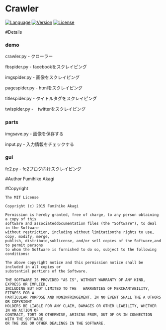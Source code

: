 # Crawler
[![Language](http://img.shields.io/badge/language-python-orange.svg?style=flat)](https://www.python.org)
[![Version](https://img.shields.io/badge/version-v2.x-blue.svg?style=flat)](https://www.python.org/doc/)
[![License](https://img.shields.io/badge/license-MIT-lightgrey.svg?style=flat)](http://opensource.org/licenses/MIT)

#Details

### demo
crawler.py - クローラー

fbspider.py - facebookをスクレイピング

imgspider.py - 画像をスクレイピング

pagespider.py - htmlをスクレイピング

titlespider.py - タイトルタグをスクレイピング

twispider.py -　twitterをスクレイピング

### parts
imgsave.py - 画像を保存する

input.py - 入力情報をチェックする

### gui
fc2.py - fc2ブログ向けスクレイピング

#Author
Fumihiko Akagi

#Copyright
  
    The MIT License

    Copyright (c) 2015 Fumihiko Akagi

    Permission is hereby granted, free of charge, to any person obtaining a copy of this
    software and associateddocumentation files (the "Software"), to deal in the Software
    without restriction, including without limitationthe rights to use, copy, modify, merge,
    publish, distribute,sublicense, and/or sell copies of the Software,and to permit persons
    to whom the Software is furnished to do so, subject to the following conditions:

    The above copyright notice and this permission notice shall be included in all copies or 
    substantial portions of the Software.

    THE SOFTWARE IS PROVIDED "AS IS", WITHOUT WARRANTY OF ANY KIND, EXPRESS OR IMPLIED, 
    INCLUDING BUT NOT LIMITED TO THE   WARRANTIES OF MERCHANTABILITY, FITNESS FOR A
    PARTICULAR PURPOSE AND NONINFRINGEMENT. IN NO EVENT SHALL THE A UTHORS OR COPYRIGHT
    HOLDERS BE LIABLE FOR ANY CLAIM, DAMAGES OR OTHER LIABILITY, WHETHER IN AN ACTION OF
    CONTRACT, TORT OR OTHERWISE, ARISING FROM, OUT OF OR IN CONNECTION WITH THE SOFTWARE
    OR THE USE OR OTHER DEALINGS IN THE SOFTWARE.
